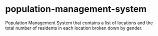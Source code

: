 # population-management-system
Population Management System that contains a list of locations and the total number of residents in each location broken down by gender.

